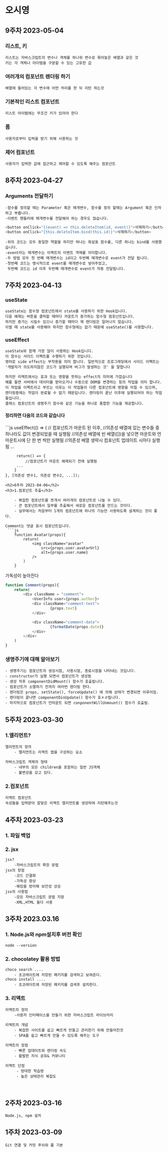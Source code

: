 <h1>오시영</h1>

## 9주차 2023-05-04

### 리스트, 키
    리스트는 자바스크립트의 변수나 객체를 하나위 변수로 묶어놓은 배열과 같은 것
    키는 각 객체나 아이템을 구분할 수 있는 고유한 값
### 여러개의 컴포넌트 렌더링 하기
    배열에 들어있는 각 변수에 어떤 처리를 한 뒤 리턴 하는것
### 기본적인 리스트 컴포넌트
    리스트 아이템에는 무조건 키가 있어야 한다
### 폼
    사용자로부터 입력을 받기 위해 사용하는 것
### 제어 컴포넌트
    사용자가 입력한 값에 접근하고 제어할 수 있도록 해주는 컴포넌트

## 8주차 2023-04-27
### Arguments 전달하기

    -함수를 정의할 때는 Parameter 혹은 매개변수, 함수를 정의 할때는 Argument 혹은 인자 하고 부릅니다.
    -이벤트 핸들러에 매개변수를 전달해야 하는 경우도 많습니다.
```js
<button onClick="{(event) => this.deleteItem(id, event)}">삭제하기</button>
<button onClick="{this.deleteItem.bind(this.id)}">삭제하기</button>
```
    -위의 코드는 모두 동일한 역할을 하지만 하나는 화살표 함수를, 다른 하나는 bind를 사용했습니다.
    -event라는 매개변수는 이랙트의 이벤트 객체를 의미합니다.
    -두 방법 모두 첫 번째 매개변수는 id이고 두번째 매개변수로 event가 전달 됩니다.
    -첫번째 코드는 명시적으로 event를 매개변수로 넣어주었고,
     두번째 코드는 id 이후 두번째 매개변수로 event가 자동 전달됩니다.


<h2>7주차 2023-04-13</h2>
<h3>useState</h3>
    
    useState는 함수형 컴포넌트에서 state를 사용하기 위한 Hook입니다.
    다음 예제는 버튼을 클릭할 때마다 카운트가 증가하는 함수형 컴포넌트입니다.
    하지만 증가는 시킬수 있으나 증가할 때마다 재 렌더링은 일어나지 않습니다.
    이럴 때 state를 사용해야 하지만 함수형에는 없기 때문에 useState()를 사용합니다.
<h3>useEffect</h3>

    useState와 함께 가장 많이 사용하는 Hook입니다.
    이 함수는 사이드 이펙트를 수행하기 위한 것입니다.
    영어로 side effect는 부작용을 의미 합니다. 일반적으로 프로그래밍에서 사이드 이펙트는 
    '개발자가 의도하지않은 코드가 실행되며 버그가 발생하는 것' 을 말합니다
    
    하지만 리액트에서는 효과 또는 영향을 뜻하는 effect의 의미에 가깝습니다
    예를 들면 서버에서 데이터를 받아오거나 수동으로 DOM을 변경하는 등의 작업을 의미 합니다.
    이 작업을 이펙트라고 부르는 이유는 이 작업들이 다른 컴포넌트에 영향을 미칠 수 있으며,
    렌더링중에는 작업이 완료될 수 없기 때문입니다. 렌더링이 끝난 이후에 실행되어야 하는 작업들입니다.
    클래스 컴포넌트의 생명주기 함수와 같은 기능을 하나로 통합한 기능을 제공합니다.

<h4>정리하면 다음의 코드와 같습니다</h4>
```js
    useEffect(() => {
         // 컴포넌트가 마운트 된 이후,
         //의존성 배열에 있는 변수들 중 하나라도 값이 변경되었을 때 실행됨
         //의존성 배열에 빈 배열([])을 넣으면 마운트와 언마운트시에 단 한 번 씩만 실행됨
         //의존성 배열 생략시 컴포넌트 업데이트 시마다 실행됨
         ...
     
         return() => {
             //컴포넌트가 마운트 해제되기 전에 실행됨
         ...
        }
    }, [의존성 변수1, 의존성 변수2, ...]);
```
<h2>6주차 2023-04-06</h2>
<h3>1.컴포넌트 추출</h3>

    - 복잡한 컴포넌트를 쪼개서 여러개의 컴포넌트로 나눌 수 있다.
    - 큰 컴포넌트에서 일부를 추출해서 새로운 컴포넌트를 만드는 것이다.
    - 실무에서는 처음부터 1개의 컴포넌트에 하나의 기능만 사용하도록 설계하는 것이 좋다.

Comment는 댓글 표시 컴포넌트입니다.
 ```js
    function Avatar(props){
        return(
            <img className="avatar"
                src={props.user.avatarUrl}
                alt={props.user.name}
            />
        )
    }
```
가독성이 높아진다
```js
function Comment(props){
    return(
        <div className = "comment">
            <UserInfo user={props.author}>
            <div className="comment-text">
                    {props.text}
            </div>

            <div className="comment-date">
                    {formatDate(props.date)}
            </div>
        </div>
    )
}
```
<h3>생명주기에 대해 알아보기</h3>

    - 생명주기는 컴포넌트의 생성시점, 사용시점, 종료시점을 나타내는 것입니다.
    - constructor가 실행 되면서 컴포넌트가 생성됨
    - 생성 직후 componentDidMount() 함수가 호출됩니다.
    - 컴포넌트가 소멸하기 전까지 여러번 렌더링 한다.
    - 렌더링은 props, setState(), forceUpdate() 에 의해 상태가 변경되면 이루어짐.
    - 렌더링이 끝나면 componentDinUpdate() 함수가 호ㅊㄹ됩니다.
    - 마지막으로 컴포넌트가 언마운트 되면 conponentWillUnmount() 함수가 호출됨.

<h2>5주차 2023-03-30</h2>
<h3>1.엘리먼트?</h3>

    엘리먼트의 정의
        - 엘리먼트는 리액트 앱을 구성하는 요소

    자바스크립트 객체의 형태 
        - 내부의 모든 children을 포함하는 일반 JS객체
        - 불변성을 갖고 있다.

<h3>2.컴포넌트</h3>

    리액트 컴포넌트
    속성들을 입력받아 알맞은 리액트 엘리먼트를 생성하여 리턴해주는것

<h2>4주차 2023-03-23</h2>

<h3>1. 파일 백업</h3>

<h3>2. jsx</h3>

    jsx?
        -자바스크립트의 확장 문법
    jsx의 장점
        -코드 간결화
        -가독성 향상
        -해킹을 방어해 보안성 상승
    jsx의 사용법
        -모든 자바스크립트 문법 지원
        -XML,HTML 둘다 사용
<h2>3주차 2023.03.16</h2>
<h3>1. Node.js와 npm설치후 버전 확인</h3>

    node --version
<h3>2. chocolatey 활용 방법</h3>

    choco search ....
        - 초코레이트에 저장된 패키지를 검색하고 보여준다.
    choco install ....
        - 초코레이트에 저장된 패키지를 검색후 설치한다.

<h3>3. 리액트</h3>

    리액트의 정의 
        -사용자 인터페이스를 만들기 위한 자바스크립트 라이브러리

    리액트의 개념
        - 복잡한 사이트를 쉽고 빠르게 만들고 관리한기 위해 만들어진것
        - SPA를 쉽고 빠르게 만들 수 있도록 해주는 도구

    리액트의 장점
        - 빠른 업데이트와 렌더링 속도
        - 활발한 지식 공유& 커뮤니티

    리액트 단점
         - 방대한 학습량
         - 높은 상태관리 복잡도

<br>
<h2>2주차 2023-03-16</h2>

    Node.js, npm 설치
<h2>1주차 2023-03-09</h2>

    Git 연결 및 커밋 푸쉬와 풀 기본


